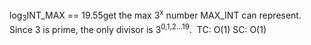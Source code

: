log<sub>3</sub>INT_MAX == 19.55get the max 3<sup>x</sup> number MAX_INT can represent. Since 3 is prime, the only divisor is 3<sup>0,1,2...19</sup>.
​
TC: O(1)
SC: O(1)
​